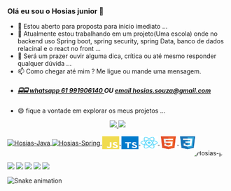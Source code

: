 ### Olá eu sou o Hosias junior 👋

<!--
**blackkamenrider/blackkamenrider** is a ✨ _special_ ✨ repository because its `README.md` (this file) appears on your GitHub profile.

Here are some ideas to get you started:
- 👯 I’m looking to collaborate on ...
 🤔  I’m looking for help with-->

- 🔭 Estou aberto para proposta para inicio imediato ...
- 🌱 Atualmente estou trabalhando em um projeto(Uma escola) onde no backend uso Spring boot, spring security, spring Data, banco de dados relacinal e o react no front ...
- 💬 Será um prazer ouvir alguma dica, crítica ou até mesmo responder qualquer dúvida ...
- 📫 Como chegar até mim ? Me ligue ou mande uma mensagem.
- <h5> <a href="https://wa.me/5561991906140"_blank"> 🚍🚍 whatsapp 61 991906140 </a>  OU <a href="mailto:hosias.souza@gmail.com"> email hosias.souza@gmail.com  </a></h5>
- 😄 fique a vontade em explorar os meus projetos ...         

<div align="center">
  <a href="https://github.com/blackkamenrider">
  <img height="180em" src="https://github-readme-stats.vercel.app/api?username=blackkamenrider&show_icons=true&theme=dracula&include_all_commits=false&count_private=true"/>
  <img height="180em" src="https://github-readme-stats.vercel.app/api/top-langs/?username=blackkamenrider&layout=compact&langs_count=7&theme=dracula"/>
</div>

<!-- Todas as imagens das linguagens que uso -->

<div style="display: inline_block"><br>

  <img align="center" alt="Hosias-Java" height="30" width="40" src="https://cdn.jsdelivr.net/gh/devicons/devicon/icons/java/java-original-wordmark.svg" />  
  <img align="center" alt="Hosias-Spring" height="30" width="40" src="https://cdn.jsdelivr.net/gh/devicons/devicon/icons/spring/spring-plain-wordmark.svg" />
  <img align="center" alt="Hosias-Js" height="30" width="40" src="https://raw.githubusercontent.com/devicons/devicon/master/icons/javascript/javascript-plain.svg">
  <img align="center" alt="Hosias-Ts" height="30" width="40" src="https://raw.githubusercontent.com/devicons/devicon/master/icons/typescript/typescript-plain.svg">
  <img align="center" alt="Hosias-React" height="30" width="40" src="https://raw.githubusercontent.com/devicons/devicon/master/icons/react/react-original.svg">
  <img align="center" alt="Hosias-HTML" height="30" width="40" src="https://raw.githubusercontent.com/devicons/devicon/master/icons/html5/html5-original.svg">
  <img align="center" alt="Hosias-CSS" height="30" width="40" src="https://raw.githubusercontent.com/devicons/devicon/master/icons/css3/css3-original.svg">
  <img align="right" alt="Hosias-pic" height="150" style="border-radius:50px;"  src="https://gifs.eco.br/wp-content/uploads/2022/11/gifs-de-programador-0.gif">          
</div>

##

<div>
 <a href="https://wa.me/5561991906140"_blank"><img src="https://img.shields.io/badge/WhatsApp-25D366?style=for-the-badge&logo=whatsapp&logoColor=white" target="_blank"></a> 
  <a href="https://www.youtube.com/@hosiasjunior6207/videos" target="_blank"><img src="https://img.shields.io/badge/YouTube-FF0000?style=for-the-badge&logo=youtube&logoColor=white" target="_blank"></a>
 <a href="https://discord.com/channels/727228972068241480/727517470449074236"_blank"><img src="https://img.shields.io/badge/Discord-7289DA?style=for-the-badge&logo=discord&logoColor=white" target="_blank"></a> 
  <a href = "mailto:hosias.souza@gmail.com"><img src="https://img.shields.io/badge/-Gmail-%23333?style=for-the-badge&logo=gmail&logoColor=white" target="_blank"></a>
  <a href="https://www.linkedin.com/in/hosias-junior-9497a7189/" target="_blank"><img src="https://img.shields.io/badge/-LinkedIn-%230077B5?style=for-the-badge&logo=linkedin&logoColor=white" target="_blank"></a> 
</div>

 ![Snake animation](https://github.com/blackkamenrider/blackkamenrider/blob/output/github-contribution-grid-snake.svg)
          
          
